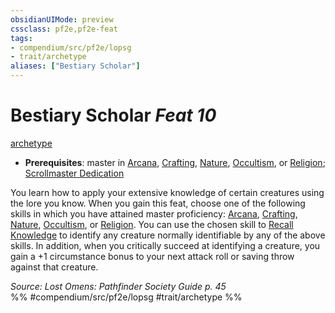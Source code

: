 ```yaml
---
obsidianUIMode: preview
cssclass: pf2e,pf2e-feat
tags:
- compendium/src/pf2e/lopsg
- trait/archetype
aliases: ["Bestiary Scholar"]
---
```

# Bestiary Scholar  *Feat 10*  
[archetype](../../rules/traits/archetype.md)  

- **Prerequisites**: master in [Arcana](../skills.md#Arcana), [Crafting](../skills.md#Crafting), [Nature](../skills.md#Nature), [Occultism](../skills.md#Occultism), or [Religion](../skills.md#Religion); [Scrollmaster Dedication](scrollmaster-dedication-locg.md)

You learn how to apply your extensive knowledge of certain creatures using the lore you know. When you gain this feat, choose one of the following skills in which you have attained master proficiency: [Arcana](../skills.md#Arcana), [Crafting](../skills.md#Crafting), [Nature](../skills.md#Nature), [Occultism](../skills.md#Occultism), or [Religion](../skills.md#Religion). You can use the chosen skill to [Recall Knowledge](../../rules/actions/recall-knowledge.md) to identify any creature normally identifiable by any of the above skills. In addition, when you critically succeed at identifying a creature, you gain a +1 circumstance bonus to your next attack roll or saving throw against that creature.

*Source: Lost Omens: Pathfinder Society Guide p. 45*  
%% #compendium/src/pf2e/lopsg #trait/archetype %%